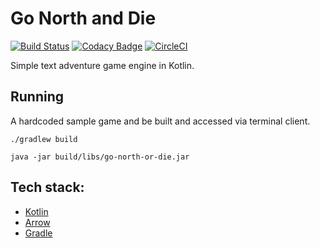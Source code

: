 # Go North and Die

[![Build Status](https://travis-ci.org/RawToast/go-north-and-die.svg?branch=master)](https://travis-ci.org/RawToast/go-north-and-die)
[![Codacy Badge](https://api.codacy.com/project/badge/Grade/7cdb06861b764aa3b39bc7478b787ab4)](https://www.codacy.com/app/RawToast/go-north-and-die?utm_source=github.com&amp;utm_medium=referral&amp;utm_content=RawToast/go-north-and-die&amp;utm_campaign=Badge_Grade)
[![CircleCI](https://circleci.com/gh/RawToast/go-north-and-die.svg?style=svg)](https://circleci.com/gh/RawToast/go-north-and-die)

Simple text adventure game engine in Kotlin.

## Running

A hardcoded sample game and be built and accessed via terminal client.

`./gradlew build`

`java -jar build/libs/go-north-or-die.jar`

## Tech stack:

* [Kotlin](https://kotlinlang.org)
* [Arrow](https://github.com/arrow-kt/arrow)
* [Gradle](https://gradle.org)
